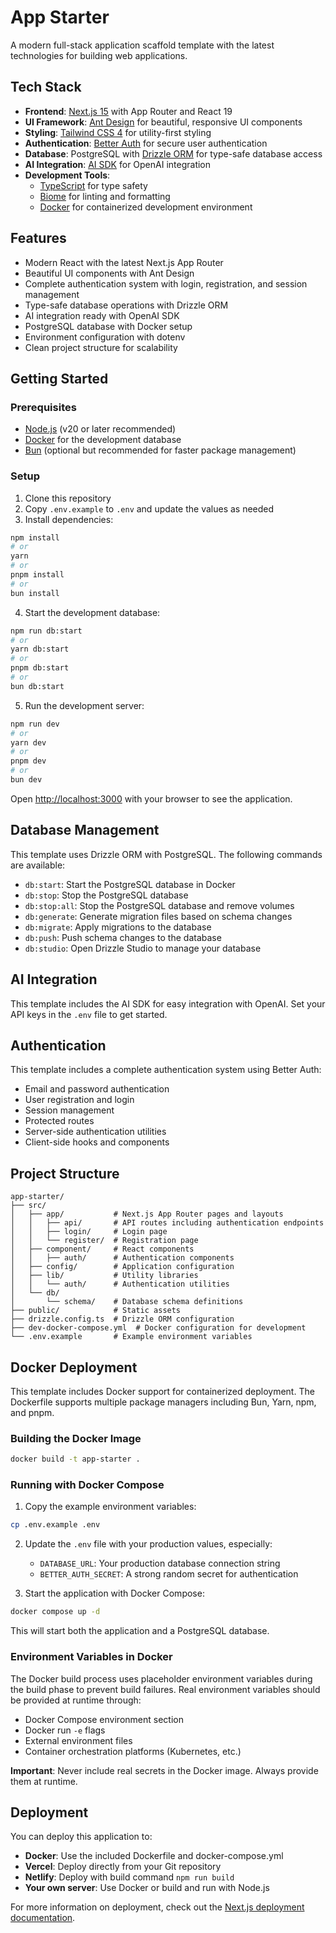 # App Starter

A modern full-stack application scaffold template with the latest technologies for building web applications.

## Tech Stack

- **Frontend**: [Next.js 15](https://nextjs.org/) with App Router and React 19
- **UI Framework**: [Ant Design](https://ant.design/) for beautiful, responsive UI components
- **Styling**: [Tailwind CSS 4](https://tailwindcss.com/) for utility-first styling
- **Authentication**: [Better Auth](https://github.com/better-auth/better-auth) for secure user authentication
- **Database**: PostgreSQL with [Drizzle ORM](https://orm.drizzle.team/) for type-safe database access
- **AI Integration**: [AI SDK](https://sdk.vercel.ai/docs) for OpenAI integration
- **Development Tools**:
  - [TypeScript](https://www.typescriptlang.org/) for type safety
  - [Biome](https://biomejs.dev/) for linting and formatting
  - [Docker](https://www.docker.com/) for containerized development environment

## Features

- Modern React with the latest Next.js App Router
- Beautiful UI components with Ant Design
- Complete authentication system with login, registration, and session management
- Type-safe database operations with Drizzle ORM
- AI integration ready with OpenAI SDK
- PostgreSQL database with Docker setup
- Environment configuration with dotenv
- Clean project structure for scalability

## Getting Started

### Prerequisites

- [Node.js](https://nodejs.org/) (v20 or later recommended)
- [Docker](https://www.docker.com/) for the development database
- [Bun](https://bun.sh/) (optional but recommended for faster package management)

### Setup

1. Clone this repository
2. Copy `.env.example` to `.env` and update the values as needed
3. Install dependencies:

```bash
npm install
# or
yarn
# or
pnpm install
# or
bun install
```

4. Start the development database:

```bash
npm run db:start
# or
yarn db:start
# or
pnpm db:start
# or
bun db:start
```

5. Run the development server:

```bash
npm run dev
# or
yarn dev
# or
pnpm dev
# or
bun dev
```

Open [http://localhost:3000](http://localhost:3000) with your browser to see the application.

## Database Management

This template uses Drizzle ORM with PostgreSQL. The following commands are available:

- `db:start`: Start the PostgreSQL database in Docker
- `db:stop`: Stop the PostgreSQL database
- `db:stop:all`: Stop the PostgreSQL database and remove volumes
- `db:generate`: Generate migration files based on schema changes
- `db:migrate`: Apply migrations to the database
- `db:push`: Push schema changes to the database
- `db:studio`: Open Drizzle Studio to manage your database

## AI Integration

This template includes the AI SDK for easy integration with OpenAI. Set your API keys in the `.env` file to get started.

## Authentication

This template includes a complete authentication system using Better Auth:

- Email and password authentication
- User registration and login
- Session management
- Protected routes
- Server-side authentication utilities
- Client-side hooks and components

## Project Structure

```
app-starter/
├── src/
│   ├── app/           # Next.js App Router pages and layouts
│   │   ├── api/       # API routes including authentication endpoints
│   │   ├── login/     # Login page
│   │   └── register/  # Registration page
│   ├── component/     # React components
│   │   ├── auth/      # Authentication components
│   ├── config/        # Application configuration
│   ├── lib/           # Utility libraries
│   │   └── auth/      # Authentication utilities
│   └── db/
│       └── schema/    # Database schema definitions
├── public/            # Static assets
├── drizzle.config.ts  # Drizzle ORM configuration
├── dev-docker-compose.yml  # Docker configuration for development
└── .env.example       # Example environment variables
```

## Docker Deployment

This template includes Docker support for containerized deployment. The Dockerfile supports multiple package managers including Bun, Yarn, npm, and pnpm.

### Building the Docker Image

```bash
docker build -t app-starter .
```

### Running with Docker Compose

1. Copy the example environment variables:

```bash
cp .env.example .env
```

2. Update the `.env` file with your production values, especially:

   - `DATABASE_URL`: Your production database connection string
   - `BETTER_AUTH_SECRET`: A strong random secret for authentication

3. Start the application with Docker Compose:

```bash
docker compose up -d
```

This will start both the application and a PostgreSQL database.

### Environment Variables in Docker

The Docker build process uses placeholder environment variables during the build phase to prevent build failures. Real environment variables should be provided at runtime through:

- Docker Compose environment section
- Docker run `-e` flags
- External environment files
- Container orchestration platforms (Kubernetes, etc.)

**Important**: Never include real secrets in the Docker image. Always provide them at runtime.

## Deployment

You can deploy this application to:

- **Docker**: Use the included Dockerfile and docker-compose.yml
- **Vercel**: Deploy directly from your Git repository
- **Netlify**: Deploy with build command `npm run build`
- **Your own server**: Use Docker or build and run with Node.js

For more information on deployment, check out the [Next.js deployment documentation](https://nextjs.org/docs/app/building-your-application/deploying).
